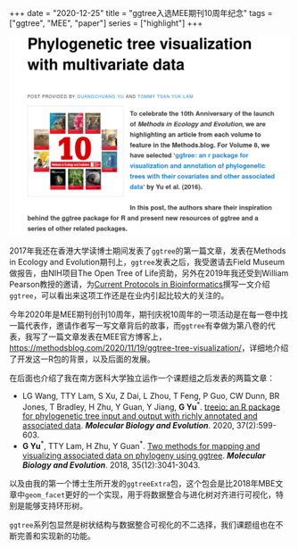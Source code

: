 +++
date = "2020-12-25"
title = "ggtree入选MEE期刊10周年纪念"
tags = ["ggtree", "MEE", "paper"]
series = ["highlight"]
+++


[![](/images/blog-posts/2020-12-27_11-03.png)](https://methodsblog.com/2020/11/19/ggtree-tree-visualization/)


2017年我还在香港大学读博士期间发表了`ggtree`的第一篇文章，发表在Methods in Ecology and Evolution期刊上，`ggtree`发表之后，我受邀请去Field Museum做报告，由NIH项目The Open Tree of Life资助，另外在2019年我还受到William Pearson教授的邀请，为[Current Protocols in Bioinformatics](https://currentprotocols.onlinelibrary.wiley.com/doi/abs/10.1002/cpbi.96)撰写一文介绍`ggtree`，可以看出来这项工作还是在业内引起比较大的关注的。

今年2020年是MEE期刊创刊10周年，期刊庆祝10周年的一项活动是在每一卷中找一篇代表作，邀请作者写一写文章背后的故事，而`ggtree`有幸做为第八卷的代表，我写了一篇文章发表在MEE官方博客上，<https://methodsblog.com/2020/11/19/ggtree-tree-visualization/>，详细地介绍了开发这一R包的背景，以及后面的发展。

在后面也介绍了我在南方医科大学独立运作一个课题组之后发表的两篇文章：

+ LG Wang, TTY Lam, S Xu, Z Dai, L Zhou, T Feng, P Guo, CW Dunn, BR Jones, T Bradley, H Zhu, Y Guan, Y Jiang, __G Yu__<sup>\*</sup>. [treeio: an R package for phylogenetic tree input and output with richly annotated and associated data](https://doi.org/10.1093/molbev/msz240). __*Molecular Biology and Evolution*__. 2020, 37(2):599-603.
+ __G Yu__<sup>\*</sup>, TTY Lam, H Zhu, Y Guan<sup>\*</sup>. [Two methods for mapping and visualizing associated data on phylogeny using ggtree](https://academic.oup.com/mbe/article-abstract/35/12/3041/5142656). __*Molecular Biology and Evolution*__. 2018, 35(12):3041-3043.

以及由我的第一个博士生所开发的`ggtreeExtra`包，这个包会是比2018年MBE文章中`geom_facet`更好的一个实现，用于将数据整合与进化树对齐进行可视化，特别是能够支持环形树。

`ggtree`系列包显然是树状结构与数据整合可视化的不二选择，我们课题组也在不断完善和实现新的功能。


